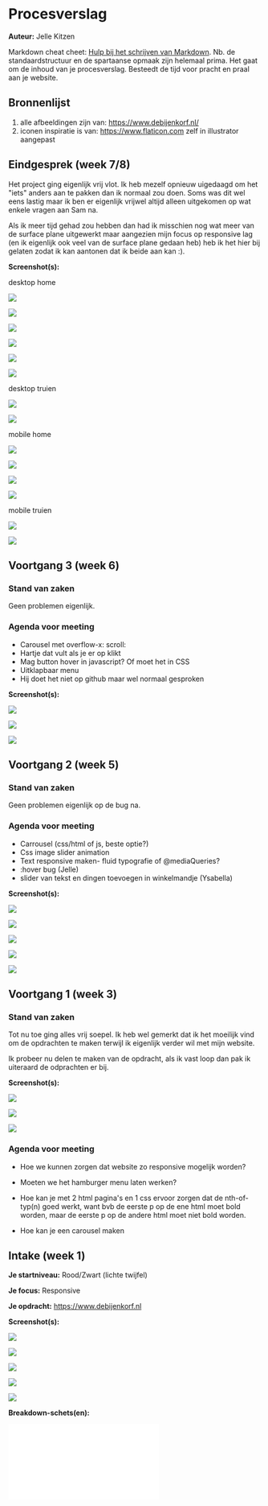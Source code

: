 # Procesverslag
**Auteur:** Jelle Kitzen

Markdown cheat cheet: [Hulp bij het schrijven van Markdown](https://github.com/adam-p/markdown-here/wiki/Markdown-Cheatsheet). Nb. de standaardstructuur en de spartaanse opmaak zijn helemaal prima. Het gaat om de inhoud van je procesverslag. Besteedt de tijd voor pracht en praal aan je website.



## Bronnenlijst
1. alle afbeeldingen zijn van: https://www.debijenkorf.nl/
2. iconen inspiratie is van: https://www.flaticon.com zelf in illustrator aangepast



## Eindgesprek (week 7/8)

Het project ging eigenlijk vrij vlot. Ik heb mezelf opnieuw uigedaagd om het "iets" anders aan te pakken dan ik normaal zou doen. Soms was dit wel eens lastig maar ik ben er eigenlijk vrijwel altijd alleen uitgekomen op wat enkele vragen aan Sam na. 

Als ik meer tijd gehad zou hebben dan had ik misschien nog wat meer van de surface plane uitgewerkt maar aangezien mijn focus op responsive lag (en ik eigenlijk ook veel van de surface plane gedaan heb) heb ik het hier bij gelaten zodat ik kan aantonen dat ik beide aan kan :).

**Screenshot(s):**

desktop home

![](images/desktop-home-1.png)

![](images/desktop-home-2.png)

![](images/desktop-home-3.png)

![](images/desktop-home-4.png)

![](images/desktop-home-5.png)

![](images/desktop-home-6.png)

desktop truien

![](images/desktop-truien-1.png)

![](images/desktop-truien-2.png)

mobile home

![](images/mobile-home-1.png)

![](images/mobile-home-2.png)

![](images/mobile-home-3.png)

![](images/mobile-home-4.png)


mobile truien

![](images/mobile-truien-1.png)

![](images/mobile-truien-2.png)


## Voortgang 3 (week 6)

### Stand van zaken

Geen problemen eigenlijk.


### Agenda voor meeting

- Carousel met overflow-x: scroll: 
- Hartje dat vult als je er op klikt 
- Mag button hover in javascript? Of moet het in CSS
- Uitklapbaar menu
- Hij doet het niet op github maar wel normaal gesproken

**Screenshot(s):**

![](images/new-page-mobile.png)

![](images/new-page-tablet.png)

![](images/new-page-desktop.png)



## Voortgang 2 (week 5)

### Stand van zaken

Geen problemen eigenlijk op de bug na.


### Agenda voor meeting

- Carrousel (css/html of js, beste optie?) 
- Css image slider animation 
- Text responsive maken- fluid typografie of @mediaQueries? 
- :hover bug (Jelle)
- slider van tekst en dingen toevoegen in winkelmandje (Ysabella)

**Screenshot(s):**

![](images/mobile-top.png)

![](images/mobile-middle.png)

![](images/desktop-top.png)

![](images/desktop-middle.png)

![](images/desktop-bottom.png)




## Voortgang 1 (week 3)

### Stand van zaken

Tot nu toe ging alles vrij soepel. Ik heb wel gemerkt dat ik het moeilijk vind om de opdrachten te maken terwijl ik eigenlijk verder wil met mijn website.

Ik probeer nu delen te maken van de opdracht, als ik vast loop dan pak ik uiteraard de odprachten er bij.

**Screenshot(s):**

![](images/homepage-header.png)

![](images/homepage-middle.png)

![](images/homepage-footer.png)

### Agenda voor meeting

- Hoe we kunnen zorgen dat website zo responsive mogelijk worden?

- Moeten we het hamburger menu laten werken?

- Hoe kan je met 2 html pagina's en 1 css ervoor zorgen dat de nth-of-typ(n) goed werkt, want bvb de eerste p op de ene html moet bold worden, maar de eerste p op de andere html moet niet bold worden.

- Hoe kan je een carousel maken



## Intake (week 1)

**Je startniveau:** Rood/Zwart (lichte twijfel)

**Je focus:** Responsive

**Je opdracht:** https://www.debijenkorf.nl

**Screenshot(s):**

![](images/Homepage-mobile.png)

![](images/Homepage-desktop.png)

![](images/Overview-mobile.png)

![](images/Homepage-desktop.png)

![](images/Menu-mobile.png)

**Breakdown-schets(en):**

![-voorlopige breakdownschets(en) van een of beide pagina's van de site die je gaat maken-](images/Breakdown-schets.pdf)
